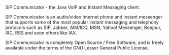 SIP Communicator - the Java VoIP and Instant Messaging client.

SIP Communicator is an audio/video Internet phone and instant messenger that supports some of the most popular instant messaging and telephony protocols such as SIP, Jabber, AIM/ICQ, MSN, Yahoo! Messenger, Bonjour, IRC, RSS and soon others like IAX.

SIP Communicator is completely Open Source / Free Software, and is freely available under the terms of the GNU Lesser General Public License.